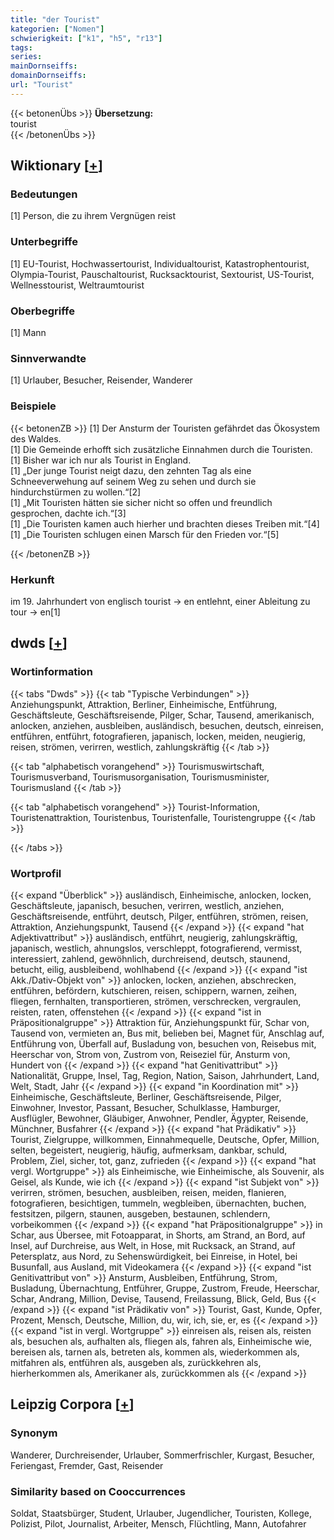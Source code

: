 ```yaml
---
title: "der Tourist"
kategorien: ["Nomen"]
schwierigkeit: ["k1", "h5", "r13"]
tags:
series:
mainDornseiffs:
domainDornseiffs:
url: "Tourist"
---
```


{{< betonenÜbs >}}
**Übersetzung:**  
tourist  
{{< /betonenÜbs >}}

## Wiktionary [[+](https://de.wiktionary.org/wiki/Tourist)]

### Bedeutungen
[1] Person, die zu ihrem Vergnügen reist  

### Unterbegriffe
[1] EU-Tourist, Hochwassertourist, Individualtourist, Katastrophentourist, Olympia-Tourist, Pauschaltourist, Rucksacktourist, Sextourist, US-Tourist, Wellnesstourist, Weltraumtourist  

### Oberbegriffe
[1] Mann  

### Sinnverwandte
[1] Urlauber, Besucher, Reisender, Wanderer  

### Beispiele
{{< betonenZB >}}
[1] Der Ansturm der Touristen gefährdet das Ökosystem des Waldes.  
[1] Die Gemeinde erhofft sich zusätzliche Einnahmen durch die Touristen.  
[1] Bisher war ich nur als Tourist in England.  
[1] „Der junge Tourist neigt dazu, den zehnten Tag als eine Schneeverwehung auf seinem Weg zu sehen und durch sie hindurchstürmen zu wollen.“[2]  
[1] „Mit Touristen hätten sie sicher nicht so offen und freundlich gesprochen, dachte ich.“[3]  
[1] „Die Touristen kamen auch hierher und brachten dieses Treiben mit.“[4]  
[1] „Die Touristen schlugen einen Marsch für den Frieden vor.“[5]  

{{< /betonenZB >}}
### Herkunft
im 19. Jahrhundert von englisch tourist → en entlehnt, einer Ableitung zu tour → en[1]  



## dwds [[+](https://www.dwds.de/wb/Tourist)]

### Wortinformation
{{< tabs "Dwds" >}}
{{< tab "Typische Verbindungen" >}}
Anziehungspunkt, Attraktion, Berliner, Einheimische, Entführung, Geschäftsleute, Geschäftsreisende, Pilger, Schar, Tausend, amerikanisch, anlocken, anziehen, ausbleiben, ausländisch, besuchen, deutsch, einreisen, entführen, entführt, fotografieren, japanisch, locken, meiden, neugierig, reisen, strömen, verirren, westlich, zahlungskräftig
{{< /tab >}}

{{< tab "alphabetisch vorangehend" >}}
Tourismuswirtschaft, Tourismusverband, Tourismusorganisation, Tourismusminister, Tourismusland
{{< /tab >}}

{{< tab "alphabetisch vorangehend" >}}
Tourist-Information, Touristenattraktion, Touristenbus, Touristenfalle, Touristengruppe
{{< /tab >}}

{{< /tabs >}}

### Wortprofil
{{< expand "Überblick" >}} ausländisch, Einheimische, anlocken, locken, Geschäftsleute, japanisch, besuchen, verirren, westlich, anziehen, Geschäftsreisende, entführt, deutsch, Pilger, entführen, strömen, reisen, Attraktion, Anziehungspunkt, Tausend {{< /expand >}}
{{< expand "hat Adjektivattribut" >}} ausländisch, entführt, neugierig, zahlungskräftig, japanisch, westlich, ahnungslos, verschleppt, fotografierend, vermisst, interessiert, zahlend, gewöhnlich, durchreisend, deutsch, staunend, betucht, eilig, ausbleibend, wohlhabend {{< /expand >}}
{{< expand "ist Akk./Dativ-Objekt von" >}} anlocken, locken, anziehen, abschrecken, entführen, befördern, kutschieren, reisen, schippern, warnen, zeihen, fliegen, fernhalten, transportieren, strömen, verschrecken, vergraulen, reisten, raten, offenstehen {{< /expand >}}
{{< expand "ist in Präpositionalgruppe" >}} Attraktion für, Anziehungspunkt für, Schar von, Tausend von, vermieten an, Bus mit, belieben bei, Magnet für, Anschlag auf, Entführung von, Überfall auf, Busladung von, besuchen von, Reisebus mit, Heerschar von, Strom von, Zustrom von, Reiseziel für, Ansturm von, Hundert von {{< /expand >}}
{{< expand "hat Genitivattribut" >}} Nationalität, Gruppe, Insel, Tag, Region, Nation, Saison, Jahrhundert, Land, Welt, Stadt, Jahr {{< /expand >}}
{{< expand "in Koordination mit" >}} Einheimische, Geschäftsleute, Berliner, Geschäftsreisende, Pilger, Einwohner, Investor, Passant, Besucher, Schulklasse, Hamburger, Ausflügler, Bewohner, Gläubiger, Anwohner, Pendler, Ägypter, Reisende, Münchner, Busfahrer {{< /expand >}}
{{< expand "hat Prädikativ" >}} Tourist, Zielgruppe, willkommen, Einnahmequelle, Deutsche, Opfer, Million, selten, begeistert, neugierig, häufig, aufmerksam, dankbar, schuld, Problem, Ziel, sicher, tot, ganz, zufrieden {{< /expand >}}
{{< expand "hat vergl. Wortgruppe" >}} als Einheimische, wie Einheimische, als Souvenir, als Geisel, als Kunde, wie ich {{< /expand >}}
{{< expand "ist Subjekt von" >}} verirren, strömen, besuchen, ausbleiben, reisen, meiden, flanieren, fotografieren, besichtigen, tummeln, wegbleiben, übernachten, buchen, festsitzen, pilgern, staunen, ausgeben, bestaunen, schlendern, vorbeikommen {{< /expand >}}
{{< expand "hat Präpositionalgruppe" >}} in Schar, aus Übersee, mit Fotoapparat, in Shorts, am Strand, an Bord, auf Insel, auf Durchreise, aus Welt, in Hose, mit Rucksack, an Strand, auf Petersplatz, aus Nord, zu Sehenswürdigkeit, bei Einreise, in Hotel, bei Busunfall, aus Ausland, mit Videokamera {{< /expand >}}
{{< expand "ist Genitivattribut von" >}} Ansturm, Ausbleiben, Entführung, Strom, Busladung, Übernachtung, Entführer, Gruppe, Zustrom, Freude, Heerschar, Schar, Andrang, Million, Devise, Tausend, Freilassung, Blick, Geld, Bus {{< /expand >}}
{{< expand "ist Prädikativ von" >}} Tourist, Gast, Kunde, Opfer, Prozent, Mensch, Deutsche, Million, du, wir, ich, sie, er, es {{< /expand >}}
{{< expand "ist in vergl. Wortgruppe" >}} einreisen als, reisen als, reisten als, besuchen als, aufhalten als, fliegen als, fahren als, Einheimische wie, bereisen als, tarnen als, betreten als, kommen als, wiederkommen als, mitfahren als, entführen als, ausgeben als, zurückkehren als, hierherkommen als, Amerikaner als, zurückkommen als {{< /expand >}}

## Leipzig Corpora [[+](https://corpora.uni-leipzig.de/en/res?word=Tourist&corpusId=deu_newscrawl-public_2018)]


### Synonym
Wanderer, Durchreisender, Urlauber, Sommerfrischler, Kurgast, Besucher, Feriengast, Fremder, Gast, Reisender


### Similarity based on Cooccurrences
Soldat, Staatsbürger, Student, Urlauber, Jugendlicher, Touristen, Kollege, Polizist, Pilot, Journalist, Arbeiter, Mensch, Flüchtling, Mann, Autofahrer

